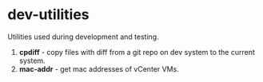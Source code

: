# dev-utilities

Utilities used during development and testing.

1. **cpdiff** - copy files with diff from a git repo on dev system to the current system.
2. **mac-addr** - get mac addresses of vCenter VMs.
